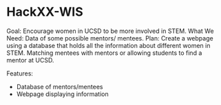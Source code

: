 # HackXX-WIS
Goal: Encourage women in UCSD to be more involved in STEM.
What We Need: Data of some possible mentors/ mentees.
Plan: Create a webpage using a database that holds all the information
about different women in STEM. Matching mentees with mentors or allowing
students to find a mentor at UCSD.

Features:
 - Database of mentors/mentees
 - Webpage displaying information

